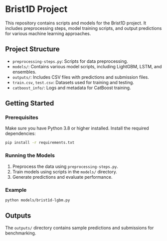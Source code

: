 # Brist1D Project

This repository contains scripts and models for the Brist1D project. It includes preprocessing steps, 
model training scripts, and output predictions for various machine learning approaches.

## Project Structure

- `preprocessing-steps.py`: Scripts for data preprocessing.
- `models/`: Contains various model scripts, including LightGBM, LSTM, and ensembles.
- `outputs/`: Includes CSV files with predictions and submission files.
- `train.csv`, `test.csv`: Datasets used for training and testing.
- `catboost_info/`: Logs and metadata for CatBoost training.

## Getting Started

### Prerequisites

Make sure you have Python 3.8 or higher installed. Install the required dependencies:

```bash
pip install -r requirements.txt
```

### Running the Models

1. Preprocess the data using `preprocessing-steps.py`.
2. Train models using scripts in the `models/` directory.
3. Generate predictions and evaluate performance.

### Example

```bash
python models/brist1d-lgbm.py
```

## Outputs

The `outputs/` directory contains sample predictions and submissions for benchmarking.
